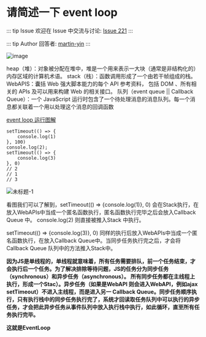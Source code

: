 # 请简述一下 event loop



::: tip Issue 
 欢迎在 Issue 中交流与讨论: [Issue 221](https://github.com/shfshanyue/Daily-Question/issues/221) 
:::

::: tip Author 
回答者: [martin-yin](https://github.com/martin-yin) 
:::

![image](https://user-images.githubusercontent.com/19162008/109372242-850c0980-78e3-11eb-8fe6-ecb15fa5e480.png)

heap（堆）：对象被分配在堆中，堆是一个用来表示一大块（通常是非结构化的）内存区域的计算机术语。
stack（栈）：函数调用形成了一个由若干帧组成的栈。
WebAPIS：囊括 Web 强大脚本能力的每个 API 参考资料， 包括 DOM 、所有相关的 APIs 及可以用来构建 Web 的相关接口。
队列（event queue || Callback Queue）：一个 JavaScript 运行时包含了一个待处理消息的消息队列。每一个消息都关联着一个用以处理这个消息的回调函数


[event loop 运行图解](http://latentflip.com/loupe/?code=c2V0VGltZW91dChmdW5jdGlvbigpewogICAgY29uc29sZS5sb2coJzEnKQp9LDApOwoKbmV3oCBQcm9taXNlKGZ1bmN0aW9uKHJlc29sdmUpewoKoCBjb25zb2xlLmxvZygnMicpOwoKoCByZXNvbHZlKCk7Cgp9KS50aGVuKGZ1bmN0aW9uKCl7Cgpjb25zb2xlLmxvZygnMycpCgp9KTsKCmNvbnNvbGUubG9nKCc0Jyk7Cg%3D%3D!!!PGJ1dHRvbj5DbGljayBtZSE8L2J1dHRvbj4%3D)

```
setTimeout(() => {
    console.log(1)
}, 100)
console.log(2);
setTimeout(() => {
    console.log(3)
}, 0)
// 2
// 1
// 3
```

![未标题-1](https://user-images.githubusercontent.com/19162008/109375818-9c0a2600-78fa-11eb-8a0f-1d65394fb6a6.gif)



看图我们可以了解到，setTimeout(() => {console.log(1)}, 0) 会在Stack执行，在放入WebAPIs中当成一个匿名函数执行，匿名函数执行完毕之后会放入Callback Queue 中。
console.log(2) 则直接被推入Stack 中执行。

setTimeout(() => {console.log(3)}, 0) 同样的执行后放入WebAPIs中当成一个匿名函数执行，在放入Callback Queue中。当同步任务执行完之后，才会将Callback Queue 队列中的方法推入Stack中。

**因为JS是单线程的，单线程就意味着，所有任务需要排队，前一个任务结束，才会执行后一个任务。为了解决排除等待问题，JS的任务分为同步任务（synchronous）和异步任务（asynchronous）。
所有同步任务都在主线程上执行，形成一个Stac）。异步任务（如果是WebAPI 则会进入WebAPI，例如ajax setTimeout）不进入主线程，而是进入另一 Callback Queue。同步任务顺序执行，只有执行栈中的同步任务执行完了，系统才回读取任务队列中可以执行的异步任务，才会把此异步任务从事件队列中放入执行栈中执行，如此循环，直至所有任务执行完毕。**

**这就是EventLoop**


